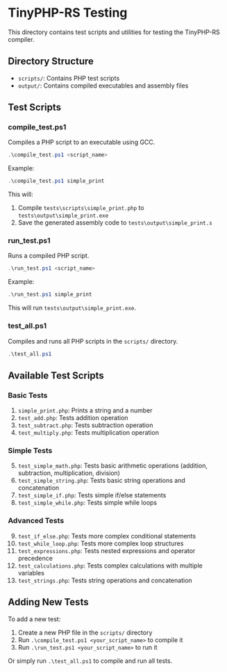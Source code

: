 # TinyPHP-RS Testing

This directory contains test scripts and utilities for testing the TinyPHP-RS compiler.

## Directory Structure

- `scripts/`: Contains PHP test scripts
- `output/`: Contains compiled executables and assembly files

## Test Scripts

### compile_test.ps1

Compiles a PHP script to an executable using GCC.

```powershell
.\compile_test.ps1 <script_name>
```

Example:
```powershell
.\compile_test.ps1 simple_print
```

This will:
1. Compile `tests\scripts\simple_print.php` to `tests\output\simple_print.exe`
2. Save the generated assembly code to `tests\output\simple_print.s`

### run_test.ps1

Runs a compiled PHP script.

```powershell
.\run_test.ps1 <script_name>
```

Example:
```powershell
.\run_test.ps1 simple_print
```

This will run `tests\output\simple_print.exe`.

### test_all.ps1

Compiles and runs all PHP scripts in the `scripts/` directory.

```powershell
.\test_all.ps1
```

## Available Test Scripts

### Basic Tests
1. `simple_print.php`: Prints a string and a number
2. `test_add.php`: Tests addition operation
3. `test_subtract.php`: Tests subtraction operation
4. `test_multiply.php`: Tests multiplication operation

### Simple Tests
5. `test_simple_math.php`: Tests basic arithmetic operations (addition, subtraction, multiplication, division)
6. `test_simple_string.php`: Tests basic string operations and concatenation
7. `test_simple_if.php`: Tests simple if/else statements
8. `test_simple_while.php`: Tests simple while loops

### Advanced Tests
9. `test_if_else.php`: Tests more complex conditional statements
10. `test_while_loop.php`: Tests more complex loop structures
11. `test_expressions.php`: Tests nested expressions and operator precedence
12. `test_calculations.php`: Tests complex calculations with multiple variables
13. `test_strings.php`: Tests string operations and concatenation

## Adding New Tests

To add a new test:

1. Create a new PHP file in the `scripts/` directory
2. Run `.\compile_test.ps1 <your_script_name>` to compile it
3. Run `.\run_test.ps1 <your_script_name>` to run it

Or simply run `.\test_all.ps1` to compile and run all tests.
